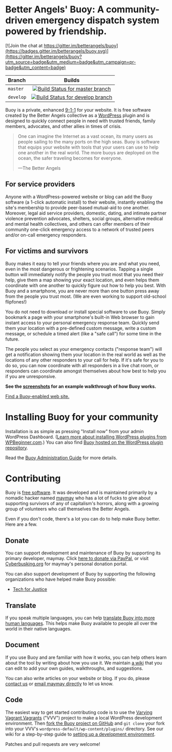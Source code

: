# Better Angels' Buoy: A community-driven emergency dispatch system powered by friendship.

[![Join the chat at https://gitter.im/betterangels/buoy](https://badges.gitter.im/betterangels/buoy.svg)](https://gitter.im/betterangels/buoy?utm_source=badge&utm_medium=badge&utm_campaign=pr-badge&utm_content=badge)

| Branch   | Builds |
| :------- |:------:|
| `master` | [![Build Status for master branch](https://travis-ci.org/meitar/better-angels.svg?branch=master)](https://travis-ci.org/meitar/better-angels) |
| `develop` | [![Build Status for develop branch](https://travis-ci.org/meitar/better-angels.svg?branch=develop)](https://travis-ci.org/meitar/better-angels) |

Buoy is a private, enhanced [9-1-1](https://en.wikipedia.org/wiki/9-1-1) for your website. It is free software created by the Better Angels collective as a [WordPress](https://wordpress.org/) plugin and is designed to quickly connect people in need with trusted friends, family members, advocates, and other allies in times of crisis.

> One can imagine the Internet as a vast ocean, its many users as people sailing to the many ports on the high seas. Buoy is software that equips your website with tools that your users can use to help one another in the real world. The more buoys are deployed on the ocean, the safer traveling becomes for everyone.
>
> —The Better Angels

## For service providers

Anyone with a WordPress-powered website or blog can add the Buoy software (a 1-click automatic install) to their website, instantly enabling the site's membership to provide peer-based mutual-aid to one another. Moreover, legal aid service providers, domestic, dating, and intimate partner violence prevention advocates, shelters, social groups, alternative medical and mental health collectives, and others can offer members of their community one-click emergency access to a network of trusted peers and/or on-call emergency responders.

## For victims and survivors

Buoy makes it easy to tell your friends where you are and what you need, even in the most dangerous or frightening scenarios. Tapping a single button will immediately notify the people you trust most that you need their help, give them a map showing your exact location, and even helps them coordinate with one another to quickly figure out how to help you best. With Buoy and a smartphone, you are never more than one button press away from the people you trust most. (We are even working to support old-school flipfones!)

You do not need to download or install special software to use Buoy. Simply bookmark a page with your smartphone's built-in Web browser to gain instant access to your personal emergency response team. Quickly send them your location with a pre-defined custom message, write a custom message, or schedule a timed alert (like a "safe call") for some time in the future.

The people you select as your emergency contacts ("response team") will get a notification showing them your location in the real world as well as the locations of any other responders to your call for help. If it's safe for you to do so, you can now coordinate with all responders in a live chat room, or responders can coordinate amongst themselves about how best to help you if you are unresponsive.

**See the [screenshots](https://wordpress.org/plugins/buoy/screenshots/) for an example walkthrough of how Buoy works.**

[Find a Buoy-enabled web site.](https://github.com/meitar/better-angels/wiki/List-of-Buoy-enabled-websites)

# Installing Buoy for your community

Installation is as simple as pressing "Install now" from your admin WordPress Dashboard. ([Learn more about installing WordPress plugins from WPBeginner.com](http://www.wpbeginner.com/beginners-guide/step-by-step-guide-to-install-a-wordpress-plugin-for-beginners/).) You can also find [Buoy hosted on the WordPress plugin repository](https://wordpress.org/plugins/buoy/).

Read the [Buoy Administration Guide](https://github.com/meitar/better-angels/wiki/Buoy-Administration-Guide) for more details.

# Contributing

Buoy is [free software](https://www.gnu.org/philosophy/free-sw.en.html "What is free software?"). It was developed and is maintained primarily by a nomadic hacker named [maymay](https://maymay.net/) who has a lot of fucks to give about supporting survivors of any of capitalism's horrors, along with a growing group of volunteers who call themselves the Better Angels.

Even if you don't code, there's a lot you can do to help make Buoy better. Here are a few.

## Donate

You can support development and maintenance of Buoy by supporting its primary developer, maymay. Click [here to donate via PayPal](https://www.paypal.com/cgi-bin/webscr?cmd=_donations&business=TJLPJYXHSRBEE&lc=US&item_name=Better%20Angels%20Buoy&item_number=Better%20Angels%20Buoy&currency_code=USD&bn=PP%2dDonationsBF%3abtn_donate_SM%2egif%3aNonHosted), or visit [Cyberbusking.org](http://Cyberbusking.org/) for maymay's personal donation portal.

You can also support development of Buoy by supporting the following organizations who have helped make Buoy possible:

* [Tech for Justice](http://techforjustice.org/)

## Translate

If you speak multiple languages, you can help [translate Buoy into more human languages](https://www.transifex.com/cyberbusking/better-angels/). This helps make Buoy available to people all over the world in their native languages.

## Document

If you use Buoy and are familiar with how it works, you can help others learn about the tool by writing about how you use it. We maintain [a wiki](https://github.com/meitar/better-angels/wiki) that you can edit to add your own guides, walkthroughs, and suggestions.

You can also write articles on your website or blog. If you do, please [contact us](http://www.techforjustice.org/contact/) or [email maymay directly](mailto:bitetheappleback+buoy@gmail.com) to let us know.

## Code

The easiest way to get started contributing code is to use the [Varying Vagrant Vagrants](https://github.com/Varying-Vagrant-Vagrants/VVV) ("VVV") project to make a local WordPress development environment. Then [fork the Buoy project on GitHub](https://github.com/meitar/better-angels/fork) and `git clone` your fork into your VVV's `wordpress-default/wp-content/plugins/` directory. See our wiki for a step-by-step guide to [setting up a development environment](http://github.com/meitar/better-angels/wiki/Setting-up-a-development-environment).

Patches and pull requests are very welcome!
